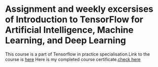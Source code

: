 # Assignment and weekly excersises of Introduction to TensorFlow for Artificial Intelligence, Machine Learning, and Deep Learning
This course is a part of Tensorflow in practice specialisation.Link to the course is [here](https://www.coursera.org/specializations/tensorflow-in-practice)
Here is my completed course certificate.[check here](https://www.coursera.org/account/accomplishments/records/7RSNJUWK9WQP)
